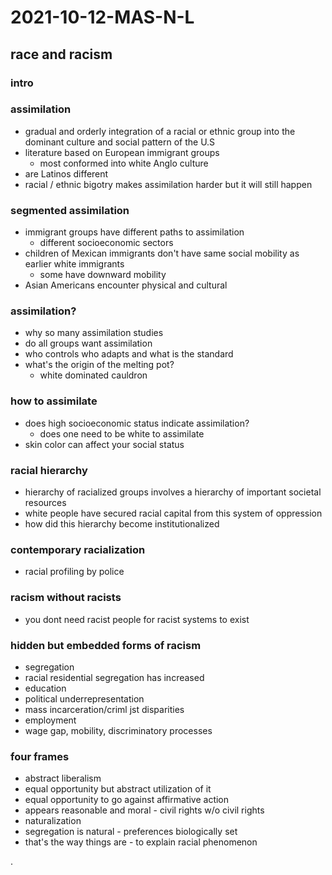 # 2021-10-12-MAS-N-L
## race and racism
### intro
<!-- get this from keep note -->
### assimilation
- gradual and orderly integration of a racial or ethnic group into the dominant culture and social pattern of the U.S
- literature based on European immigrant groups
  - most conformed into white Anglo culture
- are Latinos different
- racial / ethnic bigotry makes assimilation harder but it will still happen
### segmented assimilation
- immigrant groups have different paths to assimilation
  - different socioeconomic sectors
- children of Mexican immigrants don't have same social mobility as earlier white immigrants
  - some have downward mobility
- Asian Americans encounter physical and cultural
### assimilation?
- why so many assimilation studies
- do all groups want assimilation
- who controls who adapts and what is the standard
- what's the origin of the melting pot?
  - white dominated cauldron
### how to assimilate
- does high socioeconomic status indicate assimilation?
  -  does one need to be white to assimilate
-  skin color can affect your social status
###  racial hierarchy
-  hierarchy of racialized groups involves a hierarchy of important societal resources
  -  white people have secured racial capital from this system of oppression
-  how did this hierarchy become institutionalized
###  contemporary racialization
-  racial profiling by police
###  racism without racists
-  you dont need racist people for racist systems to exist
###  hidden but embedded forms of racism
-  segregation
  -  racial residential segregation has increased
-  education
-  political underrepresentation
-  mass incarceration/criml jst disparities
-  employment
  -  wage gap, mobility, discriminatory processes
###  four frames
-  abstract liberalism
  -  equal opportunity but abstract utilization of it
  -  equal opportunity to go against affirmative action
  -  appears reasonable and moral - civil rights w/o civil rights
-  naturalization
  -  segregation is natural - preferences biologically set
  -  that's the way things are - to explain racial phenomenon










.
